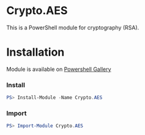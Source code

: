 # Crypto.AES

This is a PowerShell module for cryptography (RSA).

# Installation
Module is available on [Powershell Gallery][gallery]

### Install
```powershell
PS> Install-Module -Name Crypto.AES
```

### Import
```powershell
PS> Import-Module Crypto.AES
```

[gallery]: https://www.powershellgallery.com/packages/Crypto.AES